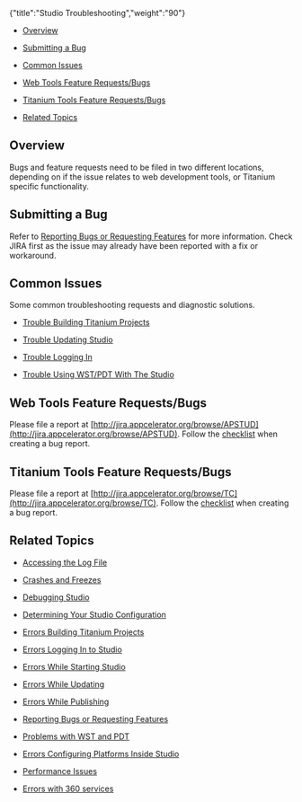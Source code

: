 {"title":"Studio Troubleshooting","weight":"90"}

* [Overview](#overview)

* [Submitting a Bug](#submitting-a-bug)

* [Common Issues](#common-issues)

* [Web Tools Feature Requests/Bugs](#web-tools-feature-requests/bugs)

* [Titanium Tools Feature Requests/Bugs](#titanium-tools-feature-requests/bugs)

* [Related Topics](#related-topics)

## Overview

Bugs and feature requests need to be filed in two different locations, depending on if the issue relates to web development tools, or Titanium specific functionality.

## Submitting a Bug

Refer to [Reporting Bugs or Requesting Features](/docs/appc/Axway_Appcelerator_Studio/Axway_Appcelerator_Studio_Guide/Studio_Troubleshooting/Reporting_Bugs_or_Requesting_Features/) for more information. Check JIRA first as the issue may already have been reported with a fix or workaround.

## Common Issues

Some common troubleshooting requests and diagnostic solutions.

* [Trouble Building Titanium Projects](/docs/appc/Axway_Appcelerator_Studio/Axway_Appcelerator_Studio_Guide/Studio_Troubleshooting/Errors_Building_Titanium_Projects/)

* [Trouble Updating Studio](/docs/appc/Axway_Appcelerator_Studio/Axway_Appcelerator_Studio_Guide/Studio_Troubleshooting/Errors_While_Updating/)

* [Trouble Logging In](/docs/appc/Axway_Appcelerator_Studio/Axway_Appcelerator_Studio_Guide/Studio_Troubleshooting/Errors_Logging_In_to_Studio/)

* [Trouble Using WST/PDT With The Studio](/docs/appc/Axway_Appcelerator_Studio/Axway_Appcelerator_Studio_Guide/Studio_Troubleshooting/Problems_with_WST_and_PDT/)

## Web Tools Feature Requests/Bugs

Please file a report at [http://jira.appcelerator.org/browse/APSTUD](http://jira.appcelerator.org/browse/APSTUD). Follow the [checklist](/docs/appc/Axway_Appcelerator_Studio/Axway_Appcelerator_Studio_Guide/Studio_Troubleshooting/Reporting_Bugs_or_Requesting_Features/) when creating a bug report.

## Titanium Tools Feature Requests/Bugs

Please file a report at [http://jira.appcelerator.org/browse/TC](http://jira.appcelerator.org/browse/TC). Follow the [checklist](/docs/appc/Axway_Appcelerator_Studio/Axway_Appcelerator_Studio_Guide/Studio_Troubleshooting/Reporting_Bugs_or_Requesting_Features/) when creating a bug report.

## Related Topics

* [Accessing the Log File](/docs/appc/Axway_Appcelerator_Studio/Axway_Appcelerator_Studio_Guide/Studio_Troubleshooting/Accessing_the_Log_File/)

* [Crashes and Freezes](/docs/appc/Axway_Appcelerator_Studio/Axway_Appcelerator_Studio_Guide/Studio_Troubleshooting/Crashes_and_Freezes/)

* [Debugging Studio](/docs/appc/Axway_Appcelerator_Studio/Axway_Appcelerator_Studio_Guide/Studio_Troubleshooting/Debugging_Studio/)

* [Determining Your Studio Configuration](/docs/appc/Axway_Appcelerator_Studio/Axway_Appcelerator_Studio_Guide/Studio_Troubleshooting/Determining_Your_Studio_Configuration/)

* [Errors Building Titanium Projects](/docs/appc/Axway_Appcelerator_Studio/Axway_Appcelerator_Studio_Guide/Studio_Troubleshooting/Errors_Building_Titanium_Projects/)

* [Errors Logging In to Studio](/docs/appc/Axway_Appcelerator_Studio/Axway_Appcelerator_Studio_Guide/Studio_Troubleshooting/Errors_Logging_In_to_Studio/)

* [Errors While Starting Studio](/docs/appc/Axway_Appcelerator_Studio/Axway_Appcelerator_Studio_Guide/Studio_Troubleshooting/Errors_While_Starting_Studio/)

* [Errors While Updating](/docs/appc/Axway_Appcelerator_Studio/Axway_Appcelerator_Studio_Guide/Studio_Troubleshooting/Errors_While_Updating/)

* [Errors While Publishing](/docs/appc/Axway_Appcelerator_Studio/Axway_Appcelerator_Studio_Guide/Studio_Troubleshooting/Errors_While_Publishing/)

* [Reporting Bugs or Requesting Features](/docs/appc/Axway_Appcelerator_Studio/Axway_Appcelerator_Studio_Guide/Studio_Troubleshooting/Reporting_Bugs_or_Requesting_Features/)

* [Problems with WST and PDT](/docs/appc/Axway_Appcelerator_Studio/Axway_Appcelerator_Studio_Guide/Studio_Troubleshooting/Problems_with_WST_and_PDT/)

* [Errors Configuring Platforms Inside Studio](/docs/appc/Axway_Appcelerator_Studio/Axway_Appcelerator_Studio_Guide/Studio_Troubleshooting/Errors_Configuring_Platforms_Inside_Studio/)

* [Performance Issues](/docs/appc/Axway_Appcelerator_Studio/Axway_Appcelerator_Studio_Guide/Studio_Troubleshooting/Performance_Issues/)

* [Errors with 360 services](/docs/appc/Axway_Appcelerator_Studio/Axway_Appcelerator_Studio_Guide/Studio_Troubleshooting/Errors_with_360_services/)

